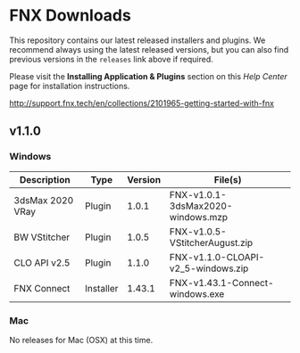 # FNX Downloads
This repository contains our latest released installers and plugins. We recommend always using the latest released versions, but you can also find previous versions in the `releases` link above if required.

Please visit the **Installing Application & Plugins** section on this *Help Center* page for installation instructions.

http://support.fnx.tech/en/collections/2101965-getting-started-with-fnx


## v1.1.0

### Windows

|Description|Type|Version|File(s)|
|-|-|-|-|
|3dsMax 2020 VRay|Plugin|1.0.1|FNX-v1.0.1-3dsMax2020-windows.mzp|
|BW VStitcher|Plugin|1.0.5|FNX-v1.0.5-VStitcherAugust.zip|
|CLO API v2.5|Plugin|1.1.0|FNX-v1.1.0-CLOAPI-v2_5-windows.zip|
|FNX Connect|Installer|1.43.1|FNX-v1.43.1-Connect-windows.exe|

### Mac
No releases for Mac (OSX) at this time.
